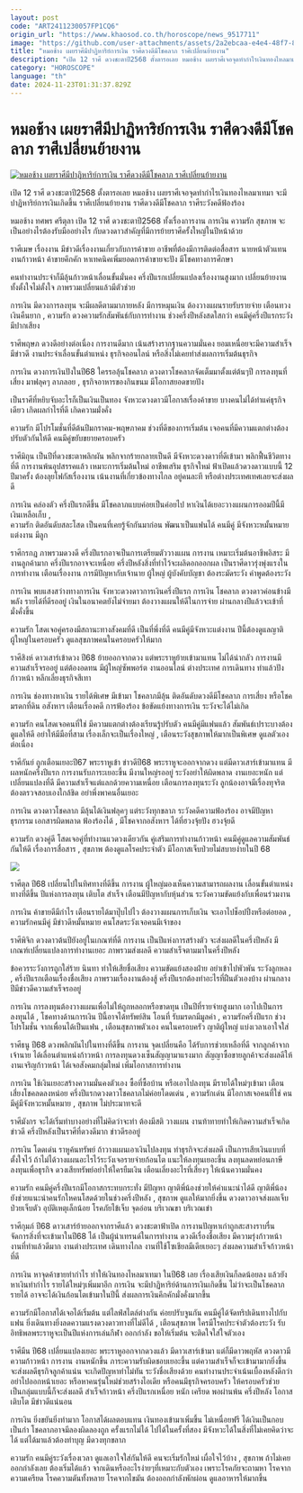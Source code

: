 ```yaml
---
layout: post
code: "ART2411230057FP1CQ6"
origin_url: "https://www.khaosod.co.th/horoscope/news_9517711"
image: "https://github.com/user-attachments/assets/2a2ebcaa-e4e4-48f7-8137-c32ee5f298ae"
title: "หมอช้าง เผยราศีมีปาฏิหาริย์การเงิน ราศีดวงดีมีโชคลาภ ราศีเปลี่ยนย้ายงาน"
description: "เปิด 12 ราศี ดวงชะตาปี2568 ตั้งตารอเลย หมอช้าง เผยราศีเจอจุดทำกำไรเงินทองไหลมาเทมา จะมีปาฏิหาริย์การเงินเกิดขึ้น ราศีเปลี่ยนย้ายงาน ราศีมีโชคลาภ ราศีระวัง"
category: "HOROSCOPE"
language: "th"
date: 2024-11-23T01:31:37.829Z
---
```


# หมอช้าง เผยราศีมีปาฏิหาริย์การเงิน ราศีดวงดีมีโชคลาภ ราศีเปลี่ยนย้ายงาน

[![หมอช้าง เผยราศีมีปาฏิหาริย์การเงิน ราศีดวงดีมีโชคลาภ ราศีเปลี่ยนย้ายงาน](https://www.khaosod.co.th/wpapp/uploads/2024/11/mchang12rasee20252311679998.jpg "หมอช้าง เผยราศีมีปาฏิหาริย์การเงิน ราศีดวงดีมีโชคลาภ ราศีเปลี่ยนย้ายงาน")](https://www.khaosod.co.th/wpapp/uploads/2024/11/mchang12rasee20252311679998.jpg)

เปิด 12 ราศี ดวงชะตาปี2568 ตั้งตารอเลย หมอช้าง เผยราศีเจอจุดทำกำไรเงินทองไหลมาเทมา จะมีปาฏิหาริย์การเงินเกิดขึ้น ราศีเปลี่ยนย้ายงาน ราศีดวงดีมีโชคลาภ ราศีระวังคดีฟ้องร้อง

หมอช้าง ทศพร ศรีตุลา เปิด 12 ราศี ดวงชะตาปี2568 ทั้งเรื่องการงาน การเงิน ความรัก สุขภาพ จะเป็นอย่างไรต้องรับมืออย่างไร กับดวงดาวสำคัญที่มีการย้ายราศีครั้งใหญ่ในปีหน้าด้วย

ราศีเมษ เรื่องงาน มีข่าวดีเรื่องงานเกี่ยวกับการค้าขาย อาชีพที่ต้องมีการติดต่อสื่อสาร นายหน้าตัวแทนงานก้าวหน้า ค้าขายคึกคัก หาเทคนิคเพิ่มยอดการค้าขายจะปัง มีโชคทางการศึกษา

คนทำงานประจำก็มีลุ้นก้าวหน้าเลื่อนขั้นมั่นคง ครึ่งปีแรกเปลี่ยนแปลงเรื่องงานสูงมาก เปลี่ยนย้ายงานทั้งตั้งใจไม่ตั้งใจ ภาพรวมเปลี่ยนแล้วมีตัวช่วย

การเงิน มีดวงการลงทุน จะมีผลดีตามมาภายหลัง มีการหมุนเงิน ต้องวางแผนรายรับรายจ่าย เตือนทวงเงินคืนยาก , ความรัก ดวงความรักสัมพันธ์กับการทำงาน ช่วงครึ่งปีหลังสดใสกว่า คนมีคู่ครึ่งปีแรกระวังมีปากเสียง

ราศีพฤษภ ดวงดีอย่างต่อเนื่อง การงานดีมาก เน้นสร้างรากฐานความมั่นคง ยอมเหนื่อยจะมีความสำเร็จ มีข่าวดี งานประจำเลื่อนขั้นตำแหน่ง ธุรกิจออนไลน์ หรือสิ่งไม่เคยทำส่งผลการเริ่มต้นธุรกิจ

การเงิน ดวงการเงินปังในปี68 ใครรอลุ้นโชคลาภ ดวงดาวโชคลาภจัดเต็มมาตั้งแต่ต้นๆปี การลงทุนที่เสี่ยง มาฟลุคๆ ลาภลอย , ธุรกิจอาหารของกินขนม มีโอกาสยอดขายปัง

เป็นราศีที่หยิบจับอะไรก็เป็นเงินเป็นทอง จังหวะดวงดาวมีโอกาสเรื่องค้าขาย บางคนไม่ได้ทำแค่ธุรกิจเดียว เกิดผลกำไรที่ดี เกิดความมั่งคั่ง

ความรัก มีโปรโมชั่นที่ดีต้นปีมกราคม-พฤษภาคม ช่วงที่ดีของการเริ่มต้น เจอคนที่มีความแตกต่างต้องปรับตัวกันให้ดี คนมีคู่ขยับขยายครอบครัว

ราศีมิถุน เป็นปีที่ดวงชะตาพลิกผัน พลิกจากร้ายกลายเป็นดี มีจังหวะดวงดาวที่ดีเข้ามา พลิกฟื้นชีวิตทางที่ดี การงานพ้นอุปสรรคแล้ว เหมาะการเริ่มต้นใหม่ อาชีพเสริม ธุรกิจใหม่ ฟ้าเปิดแล้วดวงดาวแบบนี้ 12 ปีมาครั้ง ต้องลุยโฟกัสเรื่องงาน เน้นงานที่เกี่ยวข้องทางไกล อยู่คนละที หรือต่างประเทศเทศเลยจะส่งผลดี

การเงิน คล่องตัว ครึ่งปีแรกดีขึ้น มีโชคลาภแบบค่อยเป็นค่อยไป หาเงินได้เยอะวางแผนการออมปีนี้มีเงินเหลือเก็บ ,  
ความรัก ติดอันดับสละโสด เป็นคนที่เคยรู้จักกันมาก่อน พัฒนาเป็นแฟนได้ คนมีคู่ มีจังหวะหมั้นหมาย แต่งงาน มีลูก

ราศีกรกฎ ภาพรวมดวงดี ครึ่งปีแรกอาจเป็นการเตรียมตัววางแผน การงาน เหมาะเริ่มต้นอาชีพอิสระ มีงานลูกค้ามาก ครึ่งปีแรกอาจจะเหนื่อย ครึ่งปีหลังสิ่งที่ทำไว้จะผลิดอกออกผล เป็นราศีดาวรุ่งพุ่งแรงในการทำงาน เตือนเรื่องงาน การมีปัญหากับเจ้านาย ผู้ใหญ่ ผู้บังคับบัญชา ต้องระมัดระวัง คำพูดต้องระวัง

การเงิน พบแสงสว่างทางการเงิน จังหวะดวงดาวการเงินครึ่งปีแรก การเงิน โชคลาภ ดวงดาวค่อนข้างมีพลัง รายได้ที่ดีรออยู่ เงินในอนาคตยังไม่จ่ายมา ต้องวางแผนให้ดีในการจ่าย ผ่านกลางปีแล้วจะเข้าที่ มั่งคั่งขึ้น

ความรัก โสดเจอคู่ครองมีสถานะทางสังคมที่ดี เป็นที่พึ่งที่ดี คนมีคู่มีจังหวะแต่งงาน ปีนี้ต้องดูแลญาติผู้ใหญ่ในครอบครัว ดูแลสุขภาพคนในครอบครัวให้มาก

ราศีสิงห์ ดาวเสาร์เข้าดวง ปี68 ย้ายออกจากดวง แต่พระราหูย้ายเข้ามาแทน ไม่ได้น่ากลัว การงานมีความสำเร็จรออยู่ แต่ต้องอดทน มีผู้ใหญ่ซัพพอร์ต งานออนไลน์ ต่างประเทศ การเดินทาง ทำแล้วปังก้าวหน้า หลีกเลี่ยงธุรกิจสีเทา

การเงิน ช่องทางหาเงิน รายได้พิเศษ มีเข้ามา โชคลาภมีลุ้น ติดอันดับดวงดีมีโชคลาภ การเสี่ยง หรือโชคมรดกที่ดิน อสังหาฯ เตือนเรื่องคดี การฟ้องร้อง ข้อขัดแย้งทางการเงิน ระวังจะได้ไม่เกิด

ความรัก คนโสดเจอคนที่ใช่ มีความแตกต่างต้องเรียนรู้ปรับตัว คนมีคู่มีแฟนแล้ว สัมพันธ์เปราะบางต้องดูแลให้ดี อย่าให้มีมือที่สาม เรื่องเล็กจะเป็นเรื่องใหญ่ , เตือนระวังสุขภาพให้มากเป็นพิเศษ ดูแลตัวเองต่อเนื่อง

ราศีกันย์ ถูกเตือนเยอะปี67 พระราหูเข้า ข่าวดีปี68 พระราหูจะออกจากดวง แต่มีดาวเสาร์เข้ามาแทน มีผลหนักครึ่งปีแรก การงานรับภาระเยอะขึ้น มีงานใหญ่รออยู่ ระวังอย่าให้ผิดพลาด งานเยอะหนัก แต่เปลี่ยนแปลงที่ดี มีความสำเร็จแต่แลกด้วยความเหนื่อย เตือนการลงทุนระวัง ลูกน้องอาจมีเรื่องทุจริต ต้องตรวจสอบเองใกล้ชิด อย่าพึ่งพาคนอื่นเยอะ

การเงิน ดวงดาวโชคลาภ มีลุ้นได้เงินฟลุคๆ แต่ระวังทุกขลาภ ระวังคดีความฟ้องร้อง อาจมีปัญหาธุรกรรม เอกสารผิดพลาด ฟ้องร้องได้ , มีโชคจากอสังหาฯ ได้ที่ฮวงจุ้ยปัง ฮวงจุ้ยดี

ความรัก ดวงคู่ดี โสดเจอคู่ที่ทำงานแวดวงเดียวกัน คู่เสริมการทำงานก้าวหน้า คนมีคู่ดูแลความสัมพันธ์กันให้ดี เรื่องการสื่อสาร , สุขภาพ ต้องดูแลโรคประจำตัว มีโอกาสเจ็บป่วยไม่สบายง่ายในปี 68

[![](https://www.khaosod.co.th/wpapp/uploads/2024/11/mchang12rasee20252311671.jpg)](https://www.khaosod.co.th/wpapp/uploads/2024/11/mchang12rasee20252311671.jpg)

ราศีตุล ปี68 เปลี่ยนไปในทิศทางที่ดีขึ้น การงาน ผู้ใหญ่มองเห็นความสามารถผลงาน เลื่อนขั้นตำแหน่งทางที่ดีขึ้น ปีแห่งการลงทุน เติบโต สำเร็จ เตือนมีปัญหากับหุ้นส่วน ระวังความขัดแย้งกับเพื่อนร่วมงาน

การเงิน ค้าขายดีมีกำไร เตือนรายได้มาปุ๊บไปไว ต้องวางแผนการเก็บเงิน จะเอาไปช็อปปิ้งหรือต่อยอด , ความรักคนมีคู่ มีข่าวดีหมั้นหมาย คนโสดระวังเจอคนมีเจ้าของ

ราศีพิจิก ดวงดาวต้นปียังอยู่ในเกณฑ์ที่ดี การงาน เป็นปีแห่งการสร้างตัว จะส่งผลดีในครึ่งปีหลัง มีเกณฑ์เปลี่ยนแปลงการทำงานเยอะ ภาพรวมส่งผลดี ความสำเร็จตามมาในครึ่งปีหลัง

ข้อควรระวังการถูกใส่ร้าย นินทา ทำให้เสียชื่อเสียง ความขัดแย้งสองฝ่าย อย่าเข้าไปพัวพัน ระวังลูกหลง , ครึ่งปีแรกเตือนเรื่องชื่อเสียง ภาพรวมเรื่องงานต้องสู้ ครึ่งปีแรกต้องทำอะไรที่ฝืนตัวเองบ้าง ผ่านกลางปีมีข่าวดีความสำเร็จรออยู่

การเงิน การลงทุนต้องวางแผนเพื่อไม่ให้ถูกหลอกหรือขาดทุน เป็นปีที่รายจ่ายสูงมาก เอาไปเป็นการลงทุนได้ , โชคทางด้านการเงิน ปีนี้อาจได้ทรัพย์สิน โอนที่ รับมรดกมีมูลค่า , ความรักครึ่งปีแรก ช่วงโปรโมชั่น จากเพื่อนได้เป็นแฟน , เตือนสุขภาพตัวเอง คนในครอบครัว ญาติผู้ใหญ่ แบ่งเวลาเอาใจใส่

ราศีธนู ปี68 ดวงพลิกผันไปในทางที่ดีขึ้น การงาน จุดเปลี่ยนคือ ได้รับการช่วยเหลือที่ดี จากลูกค้าจากเจ้านาย ได้เลื่อนตำแหน่งก้าวหน้า การลงทุนดวงเซ็นสัญญามาแรงมาก สัญญาซื้อขายลูกค้าจะส่งผลดีให้งานเจริญก้าวหน้า ได้เจอสังคมกลุ่มใหม่ เพิ่มโอกาสการทำงาน

การเงิน ใช้เงินเยอะสร้างความมั่นคงตัวเอง ซื้อที่ซื้อบ้าน หรือเอาไปลงทุน มีรายได้ใหม่ๆเข้ามา เตือนเสี่ยงโชคลดลงหน่อย ครึ่งปีแรกดวงดาวโชคลาภไม่ค่อยโดดเด่น , ความรักเด่น มีโอกาสเจอคนที่ใช่ คนมีคู่มีจังหวะหมั้นหมาย , สุขภาพ ไม่ประมาทจะดี

ราศีมังกร จะได้เริ่มทำบางอย่างที่ไม่คิดว่าจะทำ ต้องมีสติ วางแผน งานท้าทายทำให้เกิดความสำเร็จเกิดข่าวดี ครึ่งปีหลังเป็นราศีที่ดวงดีมาก ข่าวดีรออยู่

การเงิน โดดเด่น ราหูค้นทรัพย์ ถ้าวางแผนเอาเงินไปลงทุน ทำธุรกิจจะส่งผลดี เป็นการเสียเงินแบบที่ตั้งใจไว้ ถ้าไม่ได้วางแผนอะไรไว้ระวังเจอรายจ่ายก้อนโต แนะให้ลงทุนเยอะขึ้น ลงทุนลดหย่อนภาษี ลงทุนเพื่อธุรกิจ ดวงเสียทรัพย์อย่าให้ใครยืมเงิน เตือนเลี่ยงอะไรที่เสี่ยงๆ ให้เน้นความมั่นคง

ความรัก คนมีคู่ครึ่งปีแรกมีโอกาสกระทบกระทั่ง มีปัญหา ญาติพี่น้องช่วยให้คำแนะนำได้ดี ญาติพี่น้องยังช่วยแนะนำคนรักใหคนโสดด้วยในช่วงครึ่งปีหลัง , สุขภาพ ดูแลให้มากยิ่งขึ้น ดวงดาวอาจส่งผลเจ็บป่วยเจ็บตัว อุบัติเหตุเล็กน้อย โรคภัยไข้เจ็บ จุดอ่อน บริเวณขา บริเวณเข่า

ราศีกุมภ์ ปี68 ดาวเสาร์ย้ายออกจากราศีแล้ว ดวงชะตาฟ้าเปิด การงานปัญหาเก่าถูกสะสางราบรื่น จัดการสิ่งที่จะเข้ามาในปี68 ได้ เป็นผู้นำเทรนด์ในการทำงาน ดวงดีเรื่องชื่อเสียง มีความรุ่งก้าวหน้า งานที่ทำแล้วดีมาก งานต่างประเทศ เดินทางไกล งานที่ใช้โซเชียลมีเดียเยอะๆ ส่งผลความสำเร็จก้าวหน้าที่ดี

การเงิน หาจุดค้าขายทำกำไร ทำให้เงินทองไหลมาเทมา ในปี68 เลย เรื่องเสียเงินก็ลดน้อยลง แล้วยังหาเงินทำกำไร รายได้ใหม่ๆเพิ่มมาอีก การเงิน จะมีปาฏิหาริย์ด้านการเงินเกิดขึ้น ไม่ว่าจะเป็นโชคลาภ รายได้ อาจจะได้เงินก้อนโตเข้ามาในปีนี้ ส่งผลการเงินคึกคักมั่งคั่งมากขึ้น

ความรักมีโอกาสได้เจอได้เริ่มต้น แต่ไลฟ์สไตล์ต่างกัน ค่อยปรับจูนกัน คนมีคู่ได้จัดทริปเดินทางไปกับแฟน ยิ่งเดินทางยิ่งลดความแรงดวงดาวทางที่ไม่ดีได้ , เตือนสุขภาพ ใครมีโรคประจำตัวต้องระวัง รับอิทธิพลพระราหูจะเป็นปีแห่งการเล่นกีฬา ออกกำลัง ขอให้เริ่มต้น จะติดใจใส่ใจตัวเอง

ราศีมีน ปี68 เปลี่ยนแปลงเยอะ พระราหูออกจากดวงแล้ว มีดาวเสาร์เข้ามา แต่ก็มีดาวพฤหัส ดวงดาวมีความก้าวหน้า การงาน งานหนักขึ้น ภาระความรับผิดชอบเยอะขึ้น แต่ความสำเร็จก็จะเข้ามามากยิ่งขึ้น จะส่งผลดีธุรกิจลูกค้าแน่น จะเกิดปัญหาทำไม่ทัน ระวังชื่อเสียงด้วย คนทำงานประจำเน้นเบื้องหลังดีกว่า อย่าไปออกหน้าเยอะ หรือหาคนรุ่นใหม่ช่วยสร้างไอเดีย หรือคนมีธุรกิจครอบครัว ให้ครอบครัวช่วยเป็นกลุ่มแบบนี้ก็จะส่งผลดี สำเร็จก้าวหน้า ครึ่งปีแรกเหนื่อย หนัก เครียด พอผ่านพ้น ครึ่งปีหลัง โอกาสเติบโต มีข่าวดีแน่นอน

การเงิน ยิ่งขยันยิ่งทำมาก โอกาสได้ผลตอบแทน เงินทองเข้ามาเพิ่มขึ้น ไม่เหนื่อยฟรี ได้เงินเป็นกอบเป็นกำ โชคลาภอาจมีลองผิดลองถูก ครั้งแรกไม่ได้ ไปได้ในครั้งที่สอง มีจังหวะได้ในสิ่งที่ไม่เคยคิดว่าจะได้ แต่ได้มาแล้วต้องทำบุญ มีดวงทุกขลาภ

ความรัก คนมีคู่ระวังเรื่องเวลา ดูแลเอาใจใส่กันให้ดี คนจะเริ่มรักใหม่ เผื่อใจไว้บ้าง , สุขภาพ ถ้าไม่เคยออกกำลังเลย ต้องเริ่มได้แล้ว จากเดินหรืออะไรง่ายๆที่เหมาะกับตัวเอง เพราะโรคภัยจะถามหา โรคจากความเครียด โรคความดันทั้งหลาย โรคจากไขมัน ต้องออกกำลังพักผ่อน ดูแลอาหารให้มากขึ้น